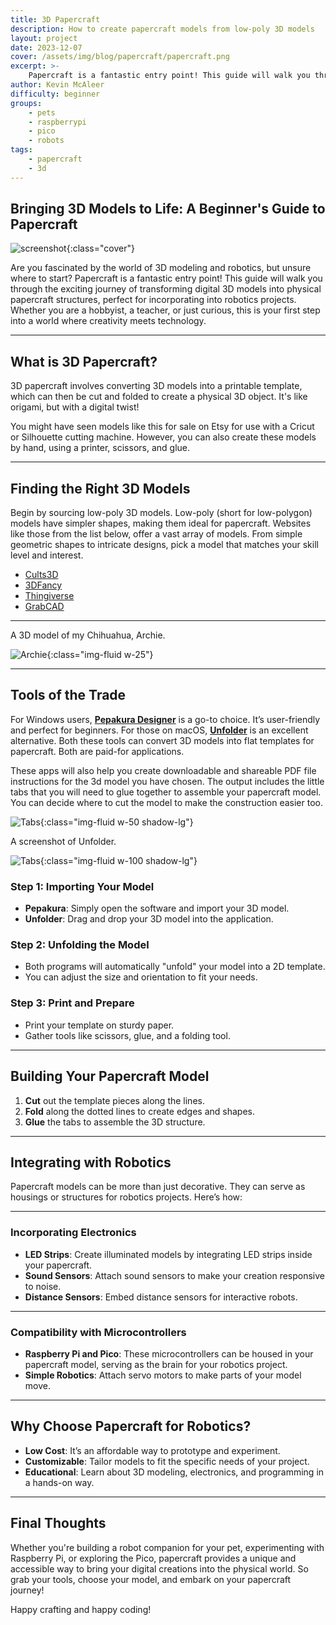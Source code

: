 ```yaml
---
title: 3D Papercraft
description: How to create papercraft models from low-poly 3D models
layout: project
date: 2023-12-07
cover: /assets/img/blog/papercraft/papercraft.png
excerpt: >-
    Papercraft is a fantastic entry point! This guide will walk you through the exciting journey of transforming digital 3D models into physical papercraft structures, perfect for incorporating into robotics projects
author: Kevin McAleer
difficulty: beginner
groups:
    - pets
    - raspberrypi
    - pico
    - robots
tags:
    - papercraft
    - 3d
---
```


## Bringing 3D Models to Life: A Beginner's Guide to Papercraft

![screenshot](/assets/img/blog/papercraft/screenshot.png){:class="cover"}

Are you fascinated by the world of 3D modeling and robotics, but unsure where to start? Papercraft is a fantastic entry point! This guide will walk you through the exciting journey of transforming digital 3D models into physical papercraft structures, perfect for incorporating into robotics projects. Whether you are a hobbyist, a teacher, or just curious, this is your first step into a world where creativity meets technology.

---

## What is 3D Papercraft?

3D papercraft involves converting 3D models into a printable template, which can then be cut and folded to create a physical 3D object. It's like origami, but with a digital twist!

You might have seen models like this for sale on Etsy for use with a Cricut or Silhouette cutting machine. However, you can also create these models by hand, using a printer, scissors, and glue.

---

## Finding the Right 3D Models

Begin by sourcing low-poly 3D models. Low-poly (short for low-polygon) models have simpler shapes, making them ideal for papercraft. Websites like those from the list below, offer a vast array of models. From simple geometric shapes to intricate designs, pick a model that matches your skill level and interest.

- [Cults3D](https://www.cults3d.com)
- [3DFancy](https://www.3dfancy.com)
- [Thingiverse](https://www.thingiverse.com)
- [GrabCAD](https://www.grabcad.com)

---

A 3D model of my Chihuahua, Archie.

![Archie](/assets/img/blog/papercraft/archie.png){:class="img-fluid w-25"}

---

## Tools of the Trade

For Windows users, [**Pepakura Designer**](https://tamasoft.co.jp/pepakura_designer/) is a go-to choice. It’s user-friendly and perfect for beginners. For those on macOS, [**Unfolder**](https://www.unfolder.app/) is an excellent alternative. Both these tools can convert 3D models into flat templates for papercraft. Both are paid-for applications.

These apps will also help you create downloadable and shareable PDF file instructions for the 3d model you have chosen. The output includes the little tabs that you will need to glue together to assemble your papercraft model. You can decide where to cut the model to make the construction easier too.

![Tabs](/assets/img/blog/papercraft/tabs.png){:class="img-fluid w-50 shadow-lg"}

A screenshot of Unfolder.

![Tabs](/assets/img/blog/papercraft/unfolder.png){:class="img-fluid w-100 shadow-lg"}

### Step 1: Importing Your Model

- **Pepakura**: Simply open the software and import your 3D model.
- **Unfolder**: Drag and drop your 3D model into the application.

### Step 2: Unfolding the Model

- Both programs will automatically "unfold" your model into a 2D template.
- You can adjust the size and orientation to fit your needs.

### Step 3: Print and Prepare

- Print your template on sturdy paper.
- Gather tools like scissors, glue, and a folding tool.

---

## Building Your Papercraft Model

1. **Cut** out the template pieces along the lines.
2. **Fold** along the dotted lines to create edges and shapes.
3. **Glue** the tabs to assemble the 3D structure.

---

## Integrating with Robotics

Papercraft models can be more than just decorative. They can serve as housings or structures for robotics projects. Here’s how:

---

### Incorporating Electronics

- **LED Strips**: Create illuminated models by integrating LED strips inside your papercraft.
- **Sound Sensors**: Attach sound sensors to make your creation responsive to noise.
- **Distance Sensors**: Embed distance sensors for interactive robots.

---

### Compatibility with Microcontrollers

- **Raspberry Pi and Pico**: These microcontrollers can be housed in your papercraft model, serving as the brain for your robotics project.
- **Simple Robotics**: Attach servo motors to make parts of your model move.

---

## Why Choose Papercraft for Robotics?

- **Low Cost**: It’s an affordable way to prototype and experiment.
- **Customizable**: Tailor models to fit the specific needs of your project.
- **Educational**: Learn about 3D modeling, electronics, and programming in a hands-on way.

---

## Final Thoughts

Whether you're building a robot companion for your pet, experimenting with Raspberry Pi, or exploring the Pico, papercraft provides a unique and accessible way to bring your digital creations into the physical world. So grab your tools, choose your model, and embark on your papercraft journey!

Happy crafting and happy coding!
